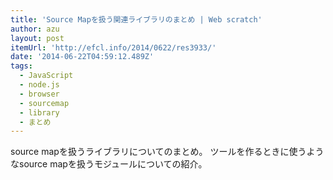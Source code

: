 ```yaml
---
title: 'Source Mapを扱う関連ライブラリのまとめ | Web scratch'
author: azu
layout: post
itemUrl: 'http://efcl.info/2014/0622/res3933/'
date: '2014-06-22T04:59:12.489Z'
tags:
  - JavaScript
  - node.js
  - browser
  - sourcemap
  - library
  - まとめ
---
```

source mapを扱うライブラリについてのまとめ。
ツールを作るときに使うようなsource mapを扱うモジュールについての紹介。
